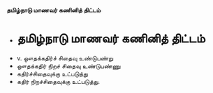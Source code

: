 **தமிழ்நாடு மாணவர் கணினித் திட்டம்**
- # தமிழ்நாடு மாணவர் கணினித் திட்டம்
- v. ஔதக்கதிர்ச் சிதைவு உண்டுபண்று
- ஔதக்கதிர் நிறச் சிதைவு உண்டுபண்ணு
- கதிர்ச்சிதைவுக்கு உட்படுத்து
- கதிர் நிறச்சிதைவுக்கு உட்படுத்து.

